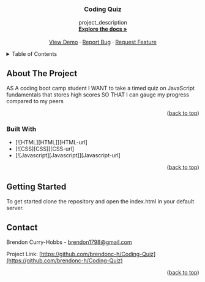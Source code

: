 <h3 align="center">Coding Quiz</h3>

  <p align="center">
    project_description
    <br />
    <a href="https://github.com/brendonc-h/Coding-Quiz"><strong>Explore the docs »</strong></a>
    <br />
    <br />
    <a href="https://github.com/brendonc-h/Coding-Quiz">View Demo</a>
    ·
    <a href="https://github.com/brendonc-h/Coding-Quiz/issues">Report Bug</a>
    ·
    <a href="https://github.com/brendonc-h/Coding-Quiz/issues">Request Feature</a>
  </p>
</div>



<!-- TABLE OF CONTENTS -->
<details>
  <summary>Table of Contents</summary>
  <ol>
    <li>
      <a href="#about-the-project">About The Project</a>
      <ul>
        <li><a href="#built-with">Built With</a></li>
      </ul>
    </li>
    <li>
      <a href="#getting-started">Getting Started</a>
      <ul>
        <li><a href="#prerequisites">Prerequisites</a></li>
        <li><a href="#installation">Installation</a></li>
      </ul>
    </li>
    <li><a href="#contact">Contact</a></li>
  </ol>
</details>



<!-- ABOUT THE PROJECT -->
## About The Project



AS A coding boot camp student
I WANT to take a timed quiz on JavaScript fundamentals that stores high scores
SO THAT I can gauge my progress compared to my peers


<p align="right">(<a href="#top">back to top</a>)</p>



### Built With

* [![HTML][HTML]][HTML-url]
* [![CSS][CSS]][CSS-url]
* [![Javascript][Javascript]][Javascript-url]


<p align="right">(<a href="#top">back to top</a>)</p>



<!-- GETTING STARTED -->
## Getting Started

To get started clone the repository and open the index.html in your default server.


<!-- CONTACT -->
## Contact

Brendon Curry-Hobbs - brendon1798@gmail.com

Project Link: [https://github.com/brendonc-h/Coding-Quiz](https://github.com/brendonc-h/Coding-Quiz)

<p align="right">(<a href="#top">back to top</a>)</p>
